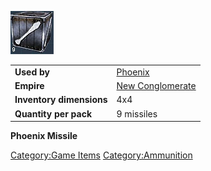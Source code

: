 ![](images/Pheonixmissle.jpg "Pheonixmissle.jpg")

|                          |                                                    |
| ------------------------ | -------------------------------------------------- |
| **Used by**              | [Phoenix](../weapons/Phoenix.md)                   |
| **Empire**               | [New Conglomerate](../etc/New_Conglomerate.md) |
| **Inventory dimensions** | 4x4                                                |
| **Quantity per pack**    | 9 missiles                                         |

**Phoenix Missile**

[Category:Game Items](Category:Game_Items.md)
[Category:Ammunition](Category:Ammunition.md)
